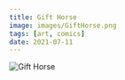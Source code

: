 ```yaml
---
title: Gift Horse
image: images/GiftHorse.png
tags: [art, comics]
date: 2021-07-11
---
```


![Gift Horse](images/GiftHorse.png)

